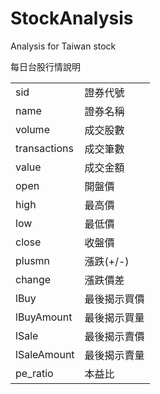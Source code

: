 # StockAnalysis
Analysis for Taiwan stock

每日台股行情說明

<table>
    <tr>
        <td>sid</td> <td>證券代號</td>
    </tr>
    <tr>
        <td>name</td> <td>證券名稱</td>
    </tr>
    <tr>
        <td>volume</td> <td>成交股數</td>
    </tr>
    <tr>
        <td>transactions</td> <td>成交筆數</td>
    </tr>
    <tr>
        <td>value</td> <td>成交金額</td>
    </tr>
    <tr>
        <td>open</td> <td>開盤價</td>
    </tr>
    <tr>
        <td>high</td> <td>最高價</td>
    </tr>
    <tr>
        <td>low</td> <td>最低價</td>
    </tr>
    <tr>
        <td>close</td> <td>收盤價</td>
    </tr>
    <tr>
        <td>plusmn</td> <td>漲跌(+/-)</td>
    </tr>
    <tr>
        <td>change</td> <td>漲跌價差</td>
    </tr>
    <tr>
        <td>lBuy</td> <td>最後揭示買價</td>
    </tr>
    <tr>
        <td>lBuyAmount</td> <td>最後揭示買量</td>
    </tr>
    <tr>
        <td>lSale</td> <td>最後揭示賣價</td>
    </tr>
    <tr>
        <td>lSaleAmount</td> <td>最後揭示賣量</td>
    </tr>
    <tr>
        <td>pe_ratio</td> <td>本益比</td>
    </tr>
</table>